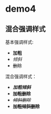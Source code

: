 # demo4

## 混合强调样式

基本强调样式:

- **加粗**
- *倾斜*
- ~~删除~~

混合强调样式：

- ***加粗倾斜***
- **~~加粗删除~~**
- *~~倾斜删除~~*
- **~~加粗倾斜删除~~**
